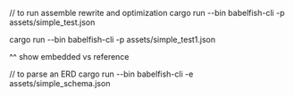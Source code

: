 // to run assemble rewrite and optimization
cargo run --bin babelfish-cli -p assets/simple_test.json

cargo run --bin babelfish-cli -p assets/simple_test1.json

^^ show embedded vs reference

// to parse an ERD
cargo run --bin babelfish-cli -e assets/simple_schema.json

